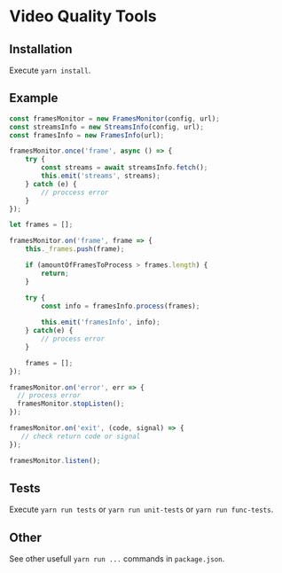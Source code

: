 # Video Quality Tools

## Installation

Execute ``yarn install``.

## Example

```javascript
const framesMonitor = new FramesMonitor(config, url);
const streamsInfo = new StreamsInfo(config, url);
const framesInfo = new FramesInfo(url);
```

```javascript
framesMonitor.once('frame', async () => {
    try {
        const streams = await streamsInfo.fetch();
        this.emit('streams', streams);
    } catch (e) {
        // proccess error
    }
});
```

```javascript
let frames = [];

framesMonitor.on('frame', frame => {
    this._frames.push(frame);

    if (amountOfFramesToProcess > frames.length) {
        return;
    }

    try {
        const info = framesInfo.process(frames);
    
        this.emit('framesInfo', info);
    } catch(e) {
        // process error
    }

    frames = [];
});

framesMonitor.on('error', err => {
  // process error
  framesMonitor.stopListen();
});

framesMonitor.on('exit', (code, signal) => {
   // check return code or signal 
});

framesMonitor.listen();
```

## Tests

Execute ``yarn run tests`` or ``yarn run unit-tests`` or ``yarn run func-tests``.

## Other

See other usefull ``yarn run ...`` commands in ``package.json``.
